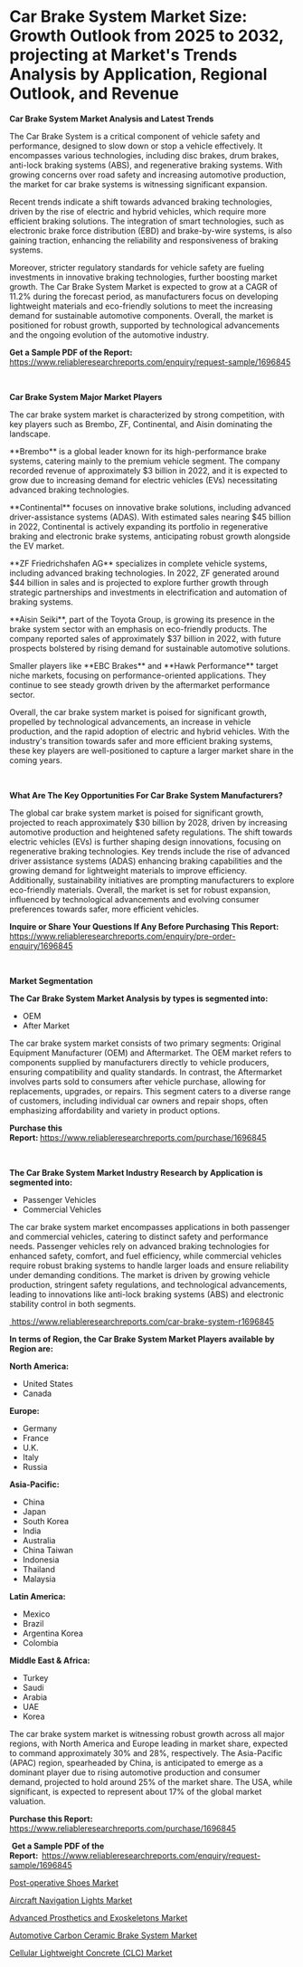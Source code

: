 <p><h1>Car Brake System Market Size: Growth Outlook from 2025 to 2032, projecting at Market's Trends Analysis by Application, Regional Outlook, and Revenue</h1></p><p><strong>Car Brake System Market Analysis and Latest Trends</strong></p>
<p><p>The Car Brake System is a critical component of vehicle safety and performance, designed to slow down or stop a vehicle effectively. It encompasses various technologies, including disc brakes, drum brakes, anti-lock braking systems (ABS), and regenerative braking systems. With growing concerns over road safety and increasing automotive production, the market for car brake systems is witnessing significant expansion.</p><p>Recent trends indicate a shift towards advanced braking technologies, driven by the rise of electric and hybrid vehicles, which require more efficient braking solutions. The integration of smart technologies, such as electronic brake force distribution (EBD) and brake-by-wire systems, is also gaining traction, enhancing the reliability and responsiveness of braking systems. </p><p>Moreover, stricter regulatory standards for vehicle safety are fueling investments in innovative braking technologies, further boosting market growth. The Car Brake System Market is expected to grow at a CAGR of 11.2% during the forecast period, as manufacturers focus on developing lightweight materials and eco-friendly solutions to meet the increasing demand for sustainable automotive components. Overall, the market is positioned for robust growth, supported by technological advancements and the ongoing evolution of the automotive industry.</p></p>
<p><strong>Get a Sample PDF of the Report:&nbsp;</strong> <a href="https://www.reliableresearchreports.com/enquiry/request-sample/1696845?utm_campaign=83&utm_medium=2&utm_source=Github&utm_content=ia&utm_term=08012025&utm_id=car-brake-system">https://www.reliableresearchreports.com/enquiry/request-sample/1696845</a></p>
<p>&nbsp;</p>
<p><strong>Car Brake System Major Market Players</strong></p>
<p><p>The car brake system market is characterized by strong competition, with key players such as Brembo, ZF, Continental, and Aisin dominating the landscape. </p><p>**Brembo** is a global leader known for its high-performance brake systems, catering mainly to the premium vehicle segment. The company recorded revenue of approximately $3 billion in 2022, and it is expected to grow due to increasing demand for electric vehicles (EVs) necessitating advanced braking technologies.</p><p>**Continental** focuses on innovative brake solutions, including advanced driver-assistance systems (ADAS). With estimated sales nearing $45 billion in 2022, Continental is actively expanding its portfolio in regenerative braking and electronic brake systems, anticipating robust growth alongside the EV market.</p><p>**ZF Friedrichshafen AG** specializes in complete vehicle systems, including advanced braking technologies. In 2022, ZF generated around $44 billion in sales and is projected to explore further growth through strategic partnerships and investments in electrification and automation of braking systems.</p><p>**Aisin Seiki**, part of the Toyota Group, is growing its presence in the brake system sector with an emphasis on eco-friendly products. The company reported sales of approximately $37 billion in 2022, with future prospects bolstered by rising demand for sustainable automotive solutions.</p><p>Smaller players like **EBC Brakes** and **Hawk Performance** target niche markets, focusing on performance-oriented applications. They continue to see steady growth driven by the aftermarket performance sector.</p><p>Overall, the car brake system market is poised for significant growth, propelled by technological advancements, an increase in vehicle production, and the rapid adoption of electric and hybrid vehicles. With the industry's transition towards safer and more efficient braking systems, these key players are well-positioned to capture a larger market share in the coming years.</p></p>
<p>&nbsp;</p>
<p><strong>What Are The Key Opportunities For Car Brake System Manufacturers?</strong></p>
<p><p>The global car brake system market is poised for significant growth, projected to reach approximately $30 billion by 2028, driven by increasing automotive production and heightened safety regulations. The shift towards electric vehicles (EVs) is further shaping design innovations, focusing on regenerative braking technologies. Key trends include the rise of advanced driver assistance systems (ADAS) enhancing braking capabilities and the growing demand for lightweight materials to improve efficiency. Additionally, sustainability initiatives are prompting manufacturers to explore eco-friendly materials. Overall, the market is set for robust expansion, influenced by technological advancements and evolving consumer preferences towards safer, more efficient vehicles.</p></p>
<p><strong>Inquire or Share Your Questions If Any Before Purchasing This Report:</strong> <a href="https://www.reliableresearchreports.com/enquiry/pre-order-enquiry/1696845?utm_campaign=83&utm_medium=2&utm_source=Github&utm_content=ia&utm_term=08012025&utm_id=car-brake-system">https://www.reliableresearchreports.com/enquiry/pre-order-enquiry/1696845</a></p>
<p>&nbsp;</p>
<p><strong>Market Segmentation</strong></p>
<p><strong>The Car Brake System Market Analysis by types is segmented into:</strong></p>
<p><ul><li>OEM</li><li>After Market</li></ul></p>
<p><p>The car brake system market consists of two primary segments: Original Equipment Manufacturer (OEM) and Aftermarket. The OEM market refers to components supplied by manufacturers directly to vehicle producers, ensuring compatibility and quality standards. In contrast, the Aftermarket involves parts sold to consumers after vehicle purchase, allowing for replacements, upgrades, or repairs. This segment caters to a diverse range of customers, including individual car owners and repair shops, often emphasizing affordability and variety in product options.</p></p>
<p><strong>Purchase this Report:&nbsp;</strong><a href="https://www.reliableresearchreports.com/purchase/1696845?utm_campaign=83&utm_medium=2&utm_source=Github&utm_content=ia&utm_term=08012025&utm_id=car-brake-system">https://www.reliableresearchreports.com/purchase/1696845</a></p>
<p>&nbsp;</p>
<p><strong>The Car Brake System Market Industry Research by Application is segmented into:</strong></p>
<p><ul><li>Passenger Vehicles</li><li>Commercial Vehicles</li></ul></p>
<p><p>The car brake system market encompasses applications in both passenger and commercial vehicles, catering to distinct safety and performance needs. Passenger vehicles rely on advanced braking technologies for enhanced safety, comfort, and fuel efficiency, while commercial vehicles require robust braking systems to handle larger loads and ensure reliability under demanding conditions. The market is driven by growing vehicle production, stringent safety regulations, and technological advancements, leading to innovations like anti-lock braking systems (ABS) and electronic stability control in both segments.</p></p>
<p><a href="https://www.reliableresearchreports.com/car-brake-system-r1696845?utm_campaign=83&utm_medium=2&utm_source=Github&utm_content=ia&utm_term=08012025&utm_id=car-brake-system">&nbsp;https://www.reliableresearchreports.com/car-brake-system-r1696845</a></p>
<p><strong>In terms of Region, the Car Brake System Market Players available by Region are:</strong></p>
<p>
    <p> <strong> North America: </strong>
        <ul>
            <li>United States</li>
            <li>Canada</li>
        </ul>
        </p> 
    <p> <strong> Europe: </strong>
        <ul>
            <li>Germany</li>
            <li>France</li>
            <li>U.K.</li>
            <li>Italy</li>
            <li>Russia</li>
        </ul>
        </p> 
    <p> <strong> Asia-Pacific: </strong>
        <ul>
            <li>China</li>
            <li>Japan</li>
            <li>South Korea</li>
            <li>India</li>
            <li>Australia</li>
            <li>China Taiwan</li>
            <li>Indonesia</li>
            <li>Thailand</li>
            <li>Malaysia</li>
        </ul>
        </p> 
    <p> <strong> Latin America: </strong>
        <ul>
            <li>Mexico</li>
            <li>Brazil</li>
            <li>Argentina Korea</li>
            <li>Colombia</li>
        </ul>
        </p> 
    <p> <strong> Middle East & Africa: </strong>
        <ul>
            <li>Turkey</li>
            <li>Saudi</li>
            <li>Arabia</li>
            <li>UAE</li>
            <li>Korea</li>
        </ul>
    </p>
    </p>
<p><p>The car brake system market is witnessing robust growth across all major regions, with North America and Europe leading in market share, expected to command approximately 30% and 28%, respectively. The Asia-Pacific (APAC) region, spearheaded by China, is anticipated to emerge as a dominant player due to rising automotive production and consumer demand, projected to hold around 25% of the market share. The USA, while significant, is expected to represent about 17% of the global market valuation.</p></p>
<p><strong>Purchase this Report: </strong><a href="https://www.reliableresearchreports.com/purchase/1696845?utm_campaign=83&utm_medium=2&utm_source=Github&utm_content=ia&utm_term=08012025&utm_id=car-brake-system">https://www.reliableresearchreports.com/purchase/1696845</a></p>
<p>&nbsp;<strong>Get a Sample PDF of the Report:&nbsp;&nbsp;</strong><a href="https://www.reliableresearchreports.com/enquiry/request-sample/1696845?utm_campaign=83&utm_medium=2&utm_source=Github&utm_content=ia&utm_term=08012025&utm_id=car-brake-system">https://www.reliableresearchreports.com/enquiry/request-sample/1696845</a></p>
<p><strong></strong></p>
<p><p><a href="https://github.com/tona7vba/Market-Research-Report-List-1/blob/main/post-operative-shoes-market.md?utm_campaign=83&utm_medium=2&utm_source=Github&utm_content=ia&utm_term=08012025&utm_id=car-brake-system">Post-operative Shoes Market</a></p><p><a href="https://github.com/jeastefanowicz7816/Market-Research-Report-List-1/blob/main/aircraft-navigation-lights-market.md?utm_campaign=83&utm_medium=2&utm_source=Github&utm_content=ia&utm_term=08012025&utm_id=car-brake-system">Aircraft Navigation Lights Market</a></p><p><a href="https://github.com/tambraunrue691969/Market-Research-Report-List-1/blob/main/advanced-prosthetics-and-exoskeletons-market.md?utm_campaign=83&utm_medium=2&utm_source=Github&utm_content=ia&utm_term=08012025&utm_id=car-brake-system">Advanced Prosthetics and Exoskeletons Market</a></p><p><a href="https://github.com/tasiahtahathorn/Market-Research-Report-List-1/blob/main/automotive-carbon-ceramic-brake-system-market.md?utm_campaign=83&utm_medium=2&utm_source=Github&utm_content=ia&utm_term=08012025&utm_id=car-brake-system">Automotive Carbon Ceramic Brake System Market</a></p><p><a href="https://github.com/mharielmesa/Market-Research-Report-List-5/blob/main/cellular-lightweight-concrete-clc-market.md?utm_campaign=83&utm_medium=2&utm_source=Github&utm_content=ia&utm_term=08012025&utm_id=car-brake-system">Cellular Lightweight Concrete (CLC) Market</a></p></p>